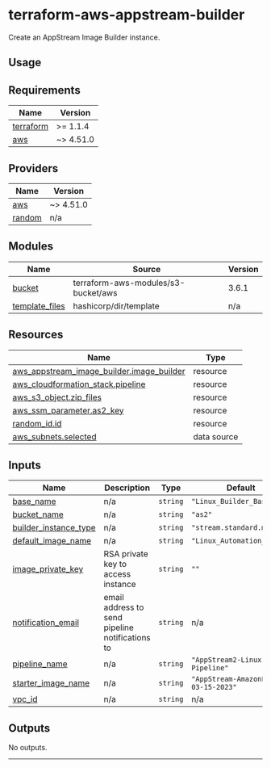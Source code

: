 # terraform-aws-appstream-builder

Create an AppStream Image Builder instance.

## Usage

<!-- BEGIN_TF_DOCS -->
## Requirements

| Name | Version |
|------|---------|
| <a name="requirement_terraform"></a> [terraform](#requirement\_terraform) | >= 1.1.4 |
| <a name="requirement_aws"></a> [aws](#requirement\_aws) | ~> 4.51.0 |

## Providers

| Name | Version |
|------|---------|
| <a name="provider_aws"></a> [aws](#provider\_aws) | ~> 4.51.0 |
| <a name="provider_random"></a> [random](#provider\_random) | n/a |

## Modules

| Name | Source | Version |
|------|--------|---------|
| <a name="module_bucket"></a> [bucket](#module\_bucket) | terraform-aws-modules/s3-bucket/aws | 3.6.1 |
| <a name="module_template_files"></a> [template\_files](#module\_template\_files) | hashicorp/dir/template | n/a |

## Resources

| Name | Type |
|------|------|
| [aws_appstream_image_builder.image_builder](https://registry.terraform.io/providers/hashicorp/aws/latest/docs/resources/appstream_image_builder) | resource |
| [aws_cloudformation_stack.pipeline](https://registry.terraform.io/providers/hashicorp/aws/latest/docs/resources/cloudformation_stack) | resource |
| [aws_s3_object.zip_files](https://registry.terraform.io/providers/hashicorp/aws/latest/docs/resources/s3_object) | resource |
| [aws_ssm_parameter.as2_key](https://registry.terraform.io/providers/hashicorp/aws/latest/docs/resources/ssm_parameter) | resource |
| [random_id.id](https://registry.terraform.io/providers/hashicorp/random/latest/docs/resources/id) | resource |
| [aws_subnets.selected](https://registry.terraform.io/providers/hashicorp/aws/latest/docs/data-sources/subnets) | data source |

## Inputs

| Name | Description | Type | Default | Required |
|------|-------------|------|---------|:--------:|
| <a name="input_base_name"></a> [base\_name](#input\_base\_name) | n/a | `string` | `"Linux_Builder_Base"` | no |
| <a name="input_bucket_name"></a> [bucket\_name](#input\_bucket\_name) | n/a | `string` | `"as2"` | no |
| <a name="input_builder_instance_type"></a> [builder\_instance\_type](#input\_builder\_instance\_type) | n/a | `string` | `"stream.standard.medium"` | no |
| <a name="input_default_image_name"></a> [default\_image\_name](#input\_default\_image\_name) | n/a | `string` | `"Linux_Automation_Base"` | no |
| <a name="input_image_private_key"></a> [image\_private\_key](#input\_image\_private\_key) | RSA private key to access instance | `string` | `""` | no |
| <a name="input_notification_email"></a> [notification\_email](#input\_notification\_email) | email address to send pipeline notifications to | `string` | n/a | yes |
| <a name="input_pipeline_name"></a> [pipeline\_name](#input\_pipeline\_name) | n/a | `string` | `"AppStream2-Linux-Pipeline"` | no |
| <a name="input_starter_image_name"></a> [starter\_image\_name](#input\_starter\_image\_name) | n/a | `string` | `"AppStream-AmazonLinux2-03-15-2023"` | no |
| <a name="input_vpc_id"></a> [vpc\_id](#input\_vpc\_id) | n/a | `string` | n/a | yes |

## Outputs

No outputs.

---
<!-- END_TF_DOCS -->
